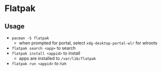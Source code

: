 Flatpak
=======

## Usage

- `pacman -S flatpak`
  - when prompted for portal, select `xdg-desktop-portal-wlr` for wlroots
- `flatpak search <app>` to search
- `flatpak install <appid>` to install
  - apps are installed to `/var/lib/flatpak`
- `flatpak run <appid>` to run

